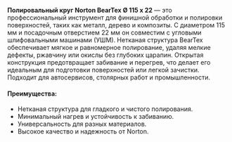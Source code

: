 **Полировальный круг Norton BearTex Ø 115 x 22** — это профессиональный инструмент для финишной обработки и полировки поверхностей, таких как металл, дерево и композиты. С диаметром 115 мм и посадочным отверстием 22 мм он совместим с угловыми шлифовальными машинами (УШМ). Нетканая структура BearTex обеспечивает мягкое и равномерное полирование, удаляя мелкие дефекты, ржавчину или окислы без глубоких царапин. Открытая конструкция предотвращает забивание и перегрев, что делает его идеальным для подготовки поверхностей или легкой зачистки. Подходит для автосервисов, столярных работ и промышленности.

#### Преимущества:

- Нетканая структура для гладкого и чистого полирования.
- Минимальный нагрев и устойчивость к забиванию.
- Универсальность для разных материалов.
- Высокое качество и надежность от Norton.
